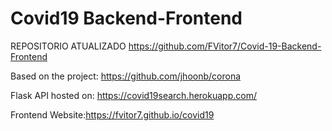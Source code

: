 # Covid19 Backend-Frontend
REPOSITORIO ATUALIZADO https://github.com/FVitor7/Covid-19-Backend-Frontend


Based on the project: https://github.com/jhoonb/corona

Flask API hosted on: https://covid19search.herokuapp.com/

Frontend Website:https://fvitor7.github.io/covid19

